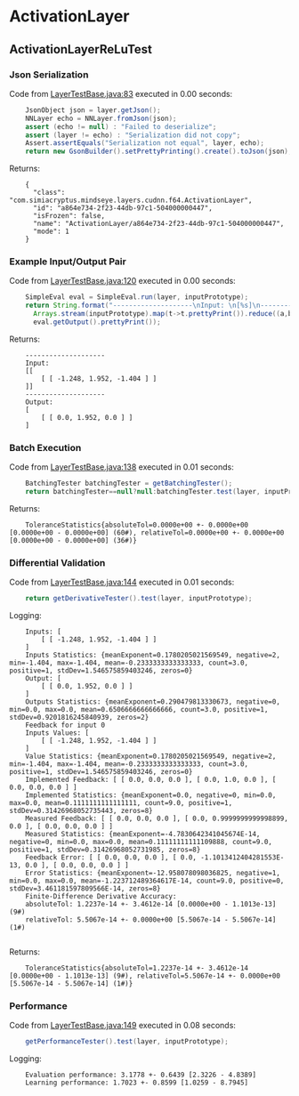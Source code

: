# ActivationLayer
## ActivationLayerReLuTest
### Json Serialization
Code from [LayerTestBase.java:83](../../../../../../../../src/test/java/com/simiacryptus/mindseye/layers/LayerTestBase.java#L83) executed in 0.00 seconds: 
```java
    JsonObject json = layer.getJson();
    NNLayer echo = NNLayer.fromJson(json);
    assert (echo != null) : "Failed to deserialize";
    assert (layer != echo) : "Serialization did not copy";
    Assert.assertEquals("Serialization not equal", layer, echo);
    return new GsonBuilder().setPrettyPrinting().create().toJson(json);
```

Returns: 

```
    {
      "class": "com.simiacryptus.mindseye.layers.cudnn.f64.ActivationLayer",
      "id": "a864e734-2f23-44db-97c1-504000000447",
      "isFrozen": false,
      "name": "ActivationLayer/a864e734-2f23-44db-97c1-504000000447",
      "mode": 1
    }
```



### Example Input/Output Pair
Code from [LayerTestBase.java:120](../../../../../../../../src/test/java/com/simiacryptus/mindseye/layers/LayerTestBase.java#L120) executed in 0.00 seconds: 
```java
    SimpleEval eval = SimpleEval.run(layer, inputPrototype);
    return String.format("--------------------\nInput: \n[%s]\n--------------------\nOutput: \n%s",
      Arrays.stream(inputPrototype).map(t->t.prettyPrint()).reduce((a,b)->a+",\n"+b).get(),
      eval.getOutput().prettyPrint());
```

Returns: 

```
    --------------------
    Input: 
    [[
    	[ [ -1.248, 1.952, -1.404 ] ]
    ]]
    --------------------
    Output: 
    [
    	[ [ 0.0, 1.952, 0.0 ] ]
    ]
```



### Batch Execution
Code from [LayerTestBase.java:138](../../../../../../../../src/test/java/com/simiacryptus/mindseye/layers/LayerTestBase.java#L138) executed in 0.01 seconds: 
```java
    BatchingTester batchingTester = getBatchingTester();
    return batchingTester==null?null:batchingTester.test(layer, inputPrototype);
```

Returns: 

```
    ToleranceStatistics{absoluteTol=0.0000e+00 +- 0.0000e+00 [0.0000e+00 - 0.0000e+00] (60#), relativeTol=0.0000e+00 +- 0.0000e+00 [0.0000e+00 - 0.0000e+00] (36#)}
```



### Differential Validation
Code from [LayerTestBase.java:144](../../../../../../../../src/test/java/com/simiacryptus/mindseye/layers/LayerTestBase.java#L144) executed in 0.01 seconds: 
```java
    return getDerivativeTester().test(layer, inputPrototype);
```
Logging: 
```
    Inputs: [
    	[ [ -1.248, 1.952, -1.404 ] ]
    ]
    Inputs Statistics: {meanExponent=0.1780205021569549, negative=2, min=-1.404, max=-1.404, mean=-0.2333333333333333, count=3.0, positive=1, stdDev=1.546575859403246, zeros=0}
    Output: [
    	[ [ 0.0, 1.952, 0.0 ] ]
    ]
    Outputs Statistics: {meanExponent=0.290479813330673, negative=0, min=0.0, max=0.0, mean=0.6506666666666666, count=3.0, positive=1, stdDev=0.9201816245840939, zeros=2}
    Feedback for input 0
    Inputs Values: [
    	[ [ -1.248, 1.952, -1.404 ] ]
    ]
    Value Statistics: {meanExponent=0.1780205021569549, negative=2, min=-1.404, max=-1.404, mean=-0.2333333333333333, count=3.0, positive=1, stdDev=1.546575859403246, zeros=0}
    Implemented Feedback: [ [ 0.0, 0.0, 0.0 ], [ 0.0, 1.0, 0.0 ], [ 0.0, 0.0, 0.0 ] ]
    Implemented Statistics: {meanExponent=0.0, negative=0, min=0.0, max=0.0, mean=0.1111111111111111, count=9.0, positive=1, stdDev=0.31426968052735443, zeros=8}
    Measured Feedback: [ [ 0.0, 0.0, 0.0 ], [ 0.0, 0.9999999999998899, 0.0 ], [ 0.0, 0.0, 0.0 ] ]
    Measured Statistics: {meanExponent=-4.7830642341045674E-14, negative=0, min=0.0, max=0.0, mean=0.11111111111109888, count=9.0, positive=1, stdDev=0.31426968052731985, zeros=8}
    Feedback Error: [ [ 0.0, 0.0, 0.0 ], [ 0.0, -1.1013412404281553E-13, 0.0 ], [ 0.0, 0.0, 0.0 ] ]
    Error Statistics: {meanExponent=-12.958078098036825, negative=1, min=0.0, max=0.0, mean=-1.223712489364617E-14, count=9.0, positive=0, stdDev=3.461181597809566E-14, zeros=8}
    Finite-Difference Derivative Accuracy:
    absoluteTol: 1.2237e-14 +- 3.4612e-14 [0.0000e+00 - 1.1013e-13] (9#)
    relativeTol: 5.5067e-14 +- 0.0000e+00 [5.5067e-14 - 5.5067e-14] (1#)
    
```

Returns: 

```
    ToleranceStatistics{absoluteTol=1.2237e-14 +- 3.4612e-14 [0.0000e+00 - 1.1013e-13] (9#), relativeTol=5.5067e-14 +- 0.0000e+00 [5.5067e-14 - 5.5067e-14] (1#)}
```



### Performance
Code from [LayerTestBase.java:149](../../../../../../../../src/test/java/com/simiacryptus/mindseye/layers/LayerTestBase.java#L149) executed in 0.08 seconds: 
```java
    getPerformanceTester().test(layer, inputPrototype);
```
Logging: 
```
    Evaluation performance: 3.1778 +- 0.6439 [2.3226 - 4.8389]
    Learning performance: 1.7023 +- 0.8599 [1.0259 - 8.7945]
    
```

